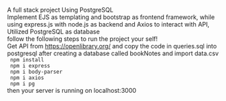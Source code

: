 A full stack project Using PostgreSQL
<br>
Implement EJS as templating and bootstrap as frontend framework, while using express.js with node.js as backend and Axios to interact with API, Utilized PostgreSQL as database
<br>
follow the following steps to run the project your self!
<br>
Get API from https://openlibrary.org/ and copy the code in queries.sql into postgresql after creating a database called bookNotes and import data.csv
<br>
<code> npm install </code> 
<br>
<code> npm i express </code>
<br>
<code> npm i body-parser </code>
<br>
<code> npm i axios </code>
<br>
<code> npm i pg </code>
<br> then your server is running on localhost:3000
